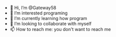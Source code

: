 - 👋 Hi, I’m @Gateway58
- 👀 I’m interested programing
- 🌱 I’m currently learning how program
- 💞️ I’m looking to collaborate with myself
- 📫 How to reach me: you don't want to reach me

<!---
Gateway58/Gateway58 is a ✨ special ✨ repository because its `README.md` (this file) appears on your GitHub profile.
You can click the Preview link to take a look at your changes.
--->
